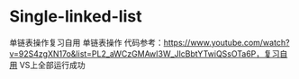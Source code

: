 # Single-linked-list
单链表操作复习自用
单链表操作  代码参考：https://www.youtube.com/watch?v=92S4zgXN17o&list=PL2_aWCzGMAwI3W_JlcBbtYTwiQSsOTa6P，复习自用
VS上全部运行成功
